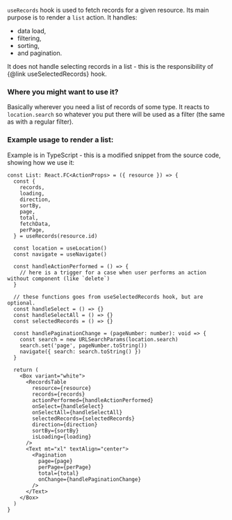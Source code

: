 `useRecords` hook is used to fetch records for a given resource. Its main purpose is to render
a `list` action. It handles:

* data load,
* filtering,
* sorting,
* and pagination.

It does not handle selecting records in a list - this is the responsibility of
{@link useSelectedRecords} hook.

### Where you might want to use it?

Basically wherever you need a list of records of some type. It reacts to `location.search`
so whatever you put there will be used as a filter (the same as with a regular filter).

### Example usage to render a list:

Example is in TypeScript - this is a modified snippet from the source code, showing how we use it:

```tsx
const List: React.FC<ActionProps> = ({ resource }) => {
  const {
    records,
    loading,
    direction,
    sortBy,
    page,
    total,
    fetchData,
    perPage,
  } = useRecords(resource.id)

  const location = useLocation()
  const navigate = useNavigate()

  const handleActionPerformed = () => {
    // here is a trigger for a case when user performs an action without component (like `delete`)
  }

  // these functions goes from useSelectedRecords hook, but are optional.
  const handleSelect = () => {}
  const handleSelectAll = () => {}
  const selectedRecords = () => {}

  const handlePaginationChange = (pageNumber: number): void => {
    const search = new URLSearchParams(location.search)
    search.set('page', pageNumber.toString())
    navigate({ search: search.toString() })
  }

  return (
    <Box variant="white">
      <RecordsTable
        resource={resource}
        records={records}
        actionPerformed={handleActionPerformed}
        onSelect={handleSelect}
        onSelectAll={handleSelectAll}
        selectedRecords={selectedRecords}
        direction={direction}
        sortBy={sortBy}
        isLoading={loading}
      />
      <Text mt="xl" textAlign="center">
        <Pagination
          page={page}
          perPage={perPage}
          total={total}
          onChange={handlePaginationChange}
        />
      </Text>
    </Box>
  )
}
```
